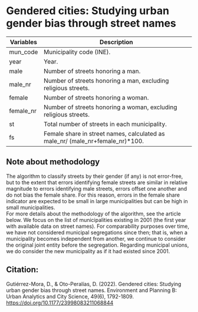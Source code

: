 # Gendered cities: Studying urban gender bias through street names	
	
| Variables | Description |
|-----------|--------------------------------------------------|
| mun_code | Municipality code (INE). |
| year | Year. |
| male | Number of streets honoring a man. |
| male_nr | Number of streets honoring a man, excluding religious streets. |
| female | Number of streets honoring a woman. |
| female_nr | Number of streets honoring a woman, excluding religious streets. |
| st | Total number of streets in each municipality. |
| fs | Female share in street names, calculated as male_nr/ (male_nr+female_nr)*100. |
	
## Note about methodology	
The algorithm to classify streets by their gender (if any) is not error-free, but to the extent that errors identifying female streets are similar in relative magnitude to errors identifying male streets, errors offset one another and do not bias the female share. For this reason, errors in the female share indicator are expected to be small in large municipalities but can be high in small municipalities.	
For more details about the methodology of the algorithm, see the article below.	
We focus on the list of municipalities existing in 2001 (the first year with available data on street names). For comparability purposes over time, we have not considered municipal segregations since then; that is, when a municipality becomes independent from another, we continue to consider the original joint entity before the segregation. Regarding municipal unions, we do consider the new municipality as if it had existed since 2001.	
	
## Citation:	
Gutiérrez-Mora, D., & Oto-Peralías, D. (2022). Gendered cities: Studying urban gender bias through street names. Environment and Planning B: Urban Analytics and City Science, 49(6), 1792-1809. https://doi.org/10.1177/23998083211068844 	
